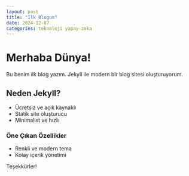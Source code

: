 ```yaml
---
layout: post
title: "İlk Blogum"
date: 2024-12-07
categories: teknoloji yapay-zeka
---
```


# Merhaba Dünya!  
Bu benim ilk blog yazım. Jekyll ile modern bir blog sitesi oluşturuyorum.  

## Neden Jekyll?  
- Ücretsiz ve açık kaynaklı  
- Statik site oluşturucu  
- Minimalist ve hızlı  

### Öne Çıkan Özellikler  
- Renkli ve modern tema  
- Kolay içerik yönetimi  

Teşekkürler!  
